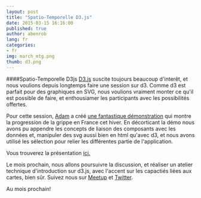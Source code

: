 ```yaml
---
layout: post
title: "Spatio-Temporelle D3.js"
date: 2015-03-15 16:16:00
published: true
author: abenrob
lang: fr
categories:
- fr
img: march_mtg.png
thumb: d3.png
---
```


####Spatio-Temporelle D3js
[D3.js](http://d3js.org/) suscite toujours beaucoup d'interêt, et nous voulions depuis longtemps faire une session sur d3. Comme d3 est parfait pour des graphiques en SVG, nous voulions vraiment monter ce qu'il est possible de faire, et enthousiamer les participants avec les possibilités offertes.
<!--more-->

Pour cette session, [Adam](https://twitter.com/abenroberts) a créé [une fantastique démonstration](http://abenrob.com/Grippe-Narrative/) qui montre la progression de la grippe en France cet hiver. En décorticant la démo nous avons pu appendre les concepts de liaison des composants avec les données et, manipuler des svg aussi bien en html qu'avec d3, et nous avons utilisé les sélection pour relier les différentes partie de l'application.

Vous trouverez la présentation [ici.](http://maptime-alpes.com/d3-grippe-presentation/)

Le mois prochain, nous allons poursuivre la discussion, et réaliser un atelier technique d'introduction sur d3.js, avec  l'accent sur les capactiés liées aux cartes, bien sûr. Suivez nous sur [Meetup](http://www.meetup.com/MaptimeAlpes/) et [Twitter](https://twitter.com/MaptimeAlpes).

Au mois prochain!
